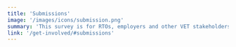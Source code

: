 ```yaml
---
title: 'Submissions'
image: '/images/icons/submission.png'
summary: 'This survey is for RTOs, employers and other VET stakeholders, although anyone who is interested may respond.'
link: '/get-involved/#submissions'
---
```


